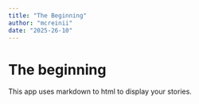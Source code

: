 ```yaml
---
title: "The Beginning"
author: "mcreinii"
date: "2025-26-10"
---
```


# The beginning
This app uses markdown to html to display your stories.
